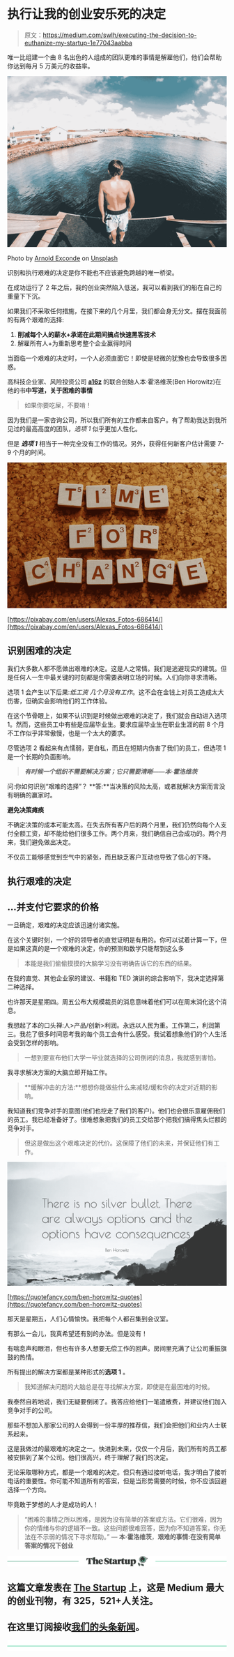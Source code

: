 # 执行让我的创业安乐死的决定

> 原文：<https://medium.com/swlh/executing-the-decision-to-euthanize-my-startup-1e77043aabba>

唯一比组建一个由 8 名出色的人组成的团队更难的事情是解雇他们，他们会帮助你达到每月 5 万美元的收益率。

![](img/5705e0b99a1c6f347f1ff2029d3132ea.png)

Photo by [Arnold Exconde](https://unsplash.com/photos/vjvcE-X2pWs?utm_source=unsplash&utm_medium=referral&utm_content=creditCopyText) on [Unsplash](https://unsplash.com/search/photos/brink?utm_source=unsplash&utm_medium=referral&utm_content=creditCopyText)

识别和执行艰难的决定是你不能也不应该避免跨越的唯一桥梁。

在成功运行了 2 年之后，我的创业突然陷入低迷，我可以看到我们的船在自己的重量下下沉。

如果我们不采取任何措施，在接下来的几个月里，我们都会身无分文。摆在我面前的有两个艰难的选择:

1.  **削减每个人的薪水+承诺在此期间搞点快速黑客技术**
2.  解雇所有人+为重新思考整个企业赢得时间

当面临一个艰难的决定时，一个人必须直面它！即使是轻微的犹豫也会导致很多困惑。

高科技企业家、风险投资公司 [**a16z**](https://a16z.com/) 的联合创始人本·霍洛维茨(Ben Horowitz)在他的书**中写道，关于困难的事情**

> 如果你要吃屎，不要啃！

因为我们是一家咨询公司，所以我们所有的工作都来自客户。有了帮助我达到我所见过的最高高度的团队，*选项 1* 似乎更加人性化。

但是 ***选项 1*** 相当于一种完全没有工作的情况。另外，获得任何新客户估计需要 7-9 个月的时间。

![](img/b7f382274bd2130e1b60770ced60efcc.png)

[https://pixabay.com/en/users/Alexas_Fotos-686414/](https://pixabay.com/en/users/Alexas_Fotos-686414/)

## 识别困难的决定

我们大多数人都不愿做出艰难的决定。这是人之常情。我们是逃避现实的建筑。但是任何人一生中最关键的时刻都是你需要表明立场的时候。人们向你寻求清晰。

选项 1 会产生以下后果:*低工资* *几个月没有工作*。这不会在金钱上对员工造成太大伤害，但确实会影响他们的工作体验。

在这个节骨眼上，如果不认识到是时候做出艰难的决定了，我们就会自动进入选项 1。然而，这些员工中有些是应届毕业生。要求应届毕业生在职业生涯的前 8 个月不工作似乎非常傲慢，也是一个太大的要求。

尽管选项 2 看起来有点懦弱，更自私，而且在短期内伤害了我们的员工，但选项 1 是一个长期的负面影响。

> ***有时候一个组织不需要解决方案；它只需要清晰——本·霍洛维茨***

问:你如何识别“艰难的选择”？
**答:**当决策的风险太高，或者就解决方案而言没有明确的赢家时。

**避免决策瘫痪**

不确定决策的成本可能太高。在失去所有客户后的两个月里，我们仍然向每个人支付全额工资，却不能给他们很多工作。两个月来，我们确信自己会成功的。两个月来，我们避免做出决定。

不仅员工能够感觉到空气中的紧张，而且缺乏客户互动也导致了信心的下降。

## 执行艰难的决定

## …并支付它要求的价格

一旦确定，艰难的决定应该迅速付诸实施。

在这个关键时刻，一个好的领导者的直觉证明是有用的。你可以试着计算一下，但是如果这真的是一个艰难的决定，你的预测和数学只能帮到这么多

> 本能是我们偷偷摸摸的大脑学习没有明确告诉它的东西的结果。

在我的直觉、其他企业家的建议、书籍和 TED 演讲的综合影响下，我决定选择第二种选择。

也许那天是星期四。周五公布大规模裁员的消息意味着他们可以在周末消化这个消息。

我想起了本的口头禅:人>产品/创新>利润。永远以人民为重。工作第二，利润第三。我花了很多时间思考我的每个员工会有什么感受。我试着想象他们的个人生活会受到怎样的影响。

> 一想到要宣布他们大学一毕业就选择的公司倒闭的消息，我就感到害怕。

我寻求解决方案的大脑立即开始工作。

> **缓解冲击的方法:**想想你能做些什么来减轻/缓和你的决定对近期的影响。

我知道我们竞争对手的意图(他们也挖走了我们的客户)。他们也会很乐意雇佣我们的员工。我已经准备好了。很难想象把我们的员工交给那个把我们搞得焦头烂额的竞争对手。

> 但这是做出这个艰难决定的代价。这保障了他们的未来，并保证他们有工作。

![](img/68639ee48c722e8becac3a71fd54fd4d.png)

[https://quotefancy.com/ben-horowitz-quotes](https://quotefancy.com/ben-horowitz-quotes)

那天是星期五，人们心情愉快。我把每个人都召集到会议室。

有那么一会儿，我真希望还有别的办法。但是没有！

有喘息声和眼泪，但也有许多人想要无偿工作的回声。房间里充满了让公司重振旗鼓的热情。

所有提出的解决方案都是某种形式的**选项 1** 。

> 我知道解决问题的大脑总是在寻找解决方案，即使是在最困难的时候。

我泰然自若地说，我们无疑要倒闭了。我答应给他们一笔遣散费，并建议他们加入竞争对手的公司。

那些不想加入那家公司的人会得到一份丰厚的推荐信，我们会把他们和业内人士联系起来。

这是我做过的最艰难的决定之一。快进到未来，仅仅一个月后，我们所有的员工都被安排到了某个公司。他们很高兴，终于理解了我们的决定。

无论采取哪种方式，都是一个艰难的决定。但只有通过接听电话，我才明白了接听电话的重要性。你可能不知道所有的答案，但是当形势需要的时候，你不应该回避选择一个方向。

毕竟敢于梦想的人才是成功的人！

> “困难的事情之所以困难，是因为没有简单的答案或方法。它们很难，因为你的情绪与你的逻辑不一致。这些问题很难回答，因为你不知道答案，你无法在不示弱的情况下寻求帮助。”
> ― **本·霍洛维茨**，**艰难的事情:在没有简单答案的情况下创业**

[![](img/308a8d84fb9b2fab43d66c117fcc4bb4.png)](https://medium.com/swlh)

## 这篇文章发表在 [The Startup](https://medium.com/swlh) 上，这是 Medium 最大的创业刊物，有 325，521+人关注。

## 在这里订阅接收[我们的头条新闻](http://growthsupply.com/the-startup-newsletter/)。

[![](img/b0164736ea17a63403e660de5dedf91a.png)](https://medium.com/swlh)